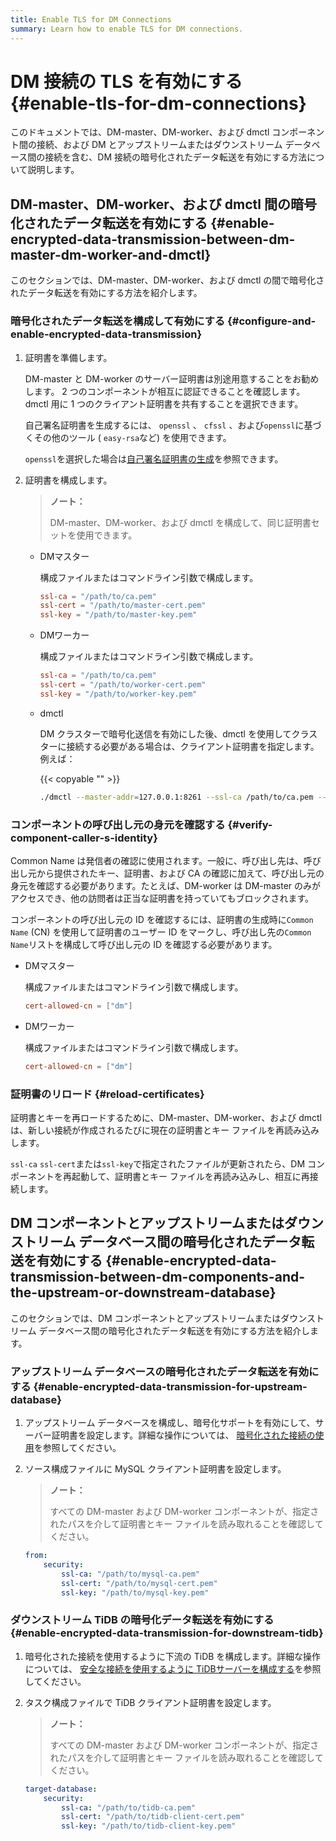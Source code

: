 ```yaml
---
title: Enable TLS for DM Connections
summary: Learn how to enable TLS for DM connections.
---
```


# DM 接続の TLS を有効にする {#enable-tls-for-dm-connections}

このドキュメントでは、DM-master、DM-worker、および dmctl コンポーネント間の接続、および DM とアップストリームまたはダウンストリーム データベース間の接続を含む、DM 接続の暗号化されたデータ転送を有効にする方法について説明します。

## DM-master、DM-worker、および dmctl 間の暗号化されたデータ転送を有効にする {#enable-encrypted-data-transmission-between-dm-master-dm-worker-and-dmctl}

このセクションでは、DM-master、DM-worker、および dmctl の間で暗号化されたデータ転送を有効にする方法を紹介します。

### 暗号化されたデータ転送を構成して有効にする {#configure-and-enable-encrypted-data-transmission}

1.  証明書を準備します。

    DM-master と DM-worker のサーバー証明書は別途用意することをお勧めします。 2 つのコンポーネントが相互に認証できることを確認します。 dmctl 用に 1 つのクライアント証明書を共有することを選択できます。

    自己署名証明書を生成するには、 `openssl` 、 `cfssl` 、および`openssl`に基づくその他のツール ( `easy-rsa`など) を使用できます。

    `openssl`を選択した場合は[自己署名証明書の生成](/dm/dm-generate-self-signed-certificates.md)を参照できます。

2.  証明書を構成します。

    > **ノート：**
    >
    > DM-master、DM-worker、および dmctl を構成して、同じ証明書セットを使用できます。

    -   DMマスター

        構成ファイルまたはコマンドライン引数で構成します。

        ```toml
        ssl-ca = "/path/to/ca.pem"
        ssl-cert = "/path/to/master-cert.pem"
        ssl-key = "/path/to/master-key.pem"
        ```

    -   DMワーカー

        構成ファイルまたはコマンドライン引数で構成します。

        ```toml
        ssl-ca = "/path/to/ca.pem"
        ssl-cert = "/path/to/worker-cert.pem"
        ssl-key = "/path/to/worker-key.pem"
        ```

    -   dmctl

        DM クラスターで暗号化送信を有効にした後、dmctl を使用してクラスターに接続する必要がある場合は、クライアント証明書を指定します。例えば：

        {{< copyable "" >}}

        ```bash
        ./dmctl --master-addr=127.0.0.1:8261 --ssl-ca /path/to/ca.pem --ssl-cert /path/to/client-cert.pem --ssl-key /path/to/client-key.pem
        ```

### コンポーネントの呼び出し元の身元を確認する {#verify-component-caller-s-identity}

Common Name は発信者の確認に使用されます。一般に、呼び出し先は、呼び出し元から提供されたキー、証明書、および CA の確認に加えて、呼び出し元の身元を確認する必要があります。たとえば、DM-worker は DM-master のみがアクセスでき、他の訪問者は正当な証明書を持っていてもブロックされます。

コンポーネントの呼び出し元の ID を確認するには、証明書の生成時に`Common Name` (CN) を使用して証明書のユーザー ID をマークし、呼び出し先の`Common Name`リストを構成して呼び出し元の ID を確認する必要があります。

-   DMマスター

    構成ファイルまたはコマンドライン引数で構成します。

    ```toml
    cert-allowed-cn = ["dm"]
    ```

-   DMワーカー

    構成ファイルまたはコマンドライン引数で構成します。

    ```toml
    cert-allowed-cn = ["dm"]
    ```

### 証明書のリロード {#reload-certificates}

証明書とキーを再ロードするために、DM-master、DM-worker、および dmctl は、新しい接続が作成されるたびに現在の証明書とキー ファイルを再読み込みします。

`ssl-ca` `ssl-cert`または`ssl-key`で指定されたファイルが更新されたら、DM コンポーネントを再起動して、証明書とキー ファイルを再読み込みし、相互に再接続します。

## DM コンポーネントとアップストリームまたはダウンストリーム データベース間の暗号化されたデータ転送を有効にする {#enable-encrypted-data-transmission-between-dm-components-and-the-upstream-or-downstream-database}

このセクションでは、DM コンポーネントとアップストリームまたはダウンストリーム データベース間の暗号化されたデータ転送を有効にする方法を紹介します。

### アップストリーム データベースの暗号化されたデータ転送を有効にする {#enable-encrypted-data-transmission-for-upstream-database}

1.  アップストリーム データベースを構成し、暗号化サポートを有効にして、サーバー証明書を設定します。詳細な操作については、 [暗号化された接続の使用](https://dev.mysql.com/doc/refman/5.7/en/using-encrypted-connections.html)を参照してください。

2.  ソース構成ファイルに MySQL クライアント証明書を設定します。

    > **ノート：**
    >
    > すべての DM-master および DM-worker コンポーネントが、指定されたパスを介して証明書とキー ファイルを読み取れることを確認してください。

    ```yaml
    from:
        security:
            ssl-ca: "/path/to/mysql-ca.pem"
            ssl-cert: "/path/to/mysql-cert.pem"
            ssl-key: "/path/to/mysql-key.pem"
    ```

### ダウンストリーム TiDB の暗号化データ転送を有効にする {#enable-encrypted-data-transmission-for-downstream-tidb}

1.  暗号化された接続を使用するように下流の TiDB を構成します。詳細な操作については、 [安全な接続を使用するように TiDBサーバーを構成する](/enable-tls-between-clients-and-servers.md#configure-tidb-server-to-use-secure-connections)を参照してください。

2.  タスク構成ファイルで TiDB クライアント証明書を設定します。

    > **ノート：**
    >
    > すべての DM-master および DM-worker コンポーネントが、指定されたパスを介して証明書とキー ファイルを読み取れることを確認してください。

    ```yaml
    target-database:
        security:
            ssl-ca: "/path/to/tidb-ca.pem"
            ssl-cert: "/path/to/tidb-client-cert.pem"
            ssl-key: "/path/to/tidb-client-key.pem"
    ```
